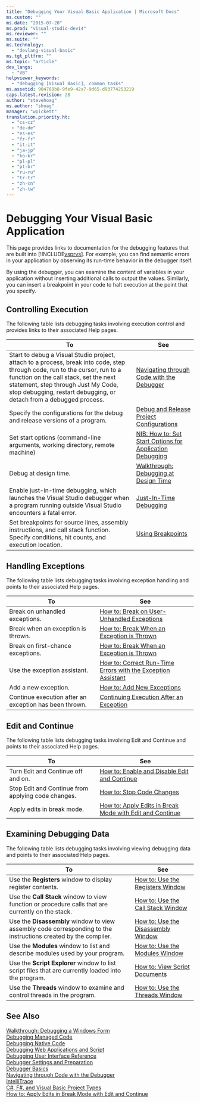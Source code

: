 ```yaml
---
title: "Debugging Your Visual Basic Application | Microsoft Docs"
ms.custom: ""
ms.date: "2015-07-20"
ms.prod: "visual-studio-dev14"
ms.reviewer: ""
ms.suite: ""
ms.technology: 
  - "devlang-visual-basic"
ms.tgt_pltfrm: ""
ms.topic: "article"
dev_langs: 
  - "VB"
helpviewer_keywords: 
  - "debugging [Visual Basic], common tasks"
ms.assetid: 904760b8-9fe9-42a7-9d65-d93774253219
caps.latest.revision: 28
author: "stevehoag"
ms.author: "shoag"
manager: "wpickett"
translation.priority.ht: 
  - "cs-cz"
  - "de-de"
  - "es-es"
  - "fr-fr"
  - "it-it"
  - "ja-jp"
  - "ko-kr"
  - "pl-pl"
  - "pt-br"
  - "ru-ru"
  - "tr-tr"
  - "zh-cn"
  - "zh-tw"
---
```

# Debugging Your Visual Basic Application
This page provides links to documentation for the debugging features that are built into [!INCLUDE[vsprvs](../../csharp/includes/vsprvs_md.md)]. For example, you can find semantic errors in your application by observing its run-time behavior in the debugger itself.  
  
 By using the debugger, you can examine the content of variables in your application without inserting additional calls to output the values. Similarly, you can insert a breakpoint in your code to halt execution at the point that you specify.  
  
## Controlling Execution  
 The following table lists debugging tasks involving execution control and provides links to their associated Help pages.  
  
|To|See|
|-|-|  
|Start to debug a Visual Studio project, attach to a process, break into code, step through code, run to the cursor, run to a function on the call stack, set the next statement, step through Just My Code, stop debugging, restart debugging, or detach from a debugged process.|[Navigating through Code with the Debugger](/visualstudio/debugger/navigating-through-code-with-the-debugger)|  
|Specify the configurations for the debug and release versions of a program.|[Debug and Release Project Configurations](http://msdn.microsoft.com/en-us/0440b300-0614-4511-901a-105b771b236e)|  
|Set start options (command-line arguments, working directory, remote machine)|[NIB: How to: Set Start Options for Application Debugging](http://msdn.microsoft.com/en-us/ce792058-7bac-4dd6-858b-466e872687b8)|  
|Debug at design time.|[Walkthrough: Debugging at Design Time](../Topic/Walkthrough:%20Debugging%20at%20Design%20Time.md)|  
|Enable just-in-time debugging, which launches the Visual Studio debugger when a program running outside Visual Studio encounters a fatal error.|[Just-In-Time Debugging](/visualstudio/debugger/just-in-time-debugging-in-visual-studio)|  
|Set breakpoints for source lines, assembly instructions, and call stack function. Specify conditions, hit counts, and execution location.|[Using Breakpoints](/visualstudio/debugger/using-breakpoints)|  
  
## Handling Exceptions  
 The following table lists debugging tasks involving exception handling and points to their associated Help pages.  
  
|To|See|  
|-|-|  
|Break on unhandled exceptions.|[How to: Break on User-Unhandled Exceptions](../Topic/How%20to:%20Break%20on%20User-Unhandled%20Exceptions.md)|  
|Break when an exception is thrown.|[How to: Break When an Exception is Thrown](../Topic/How%20to:%20Break%20When%20an%20Exception%20is%20Thrown.md)|  
|Break on first-chance exceptions.|[How to: Break When an Exception is Thrown](../Topic/How%20to:%20Break%20When%20an%20Exception%20is%20Thrown.md)|  
|Use the exception assistant.|[How to: Correct Run-Time Errors with the Exception Assistant](../Topic/How%20to:%20Correct%20Run-Time%20Errors%20with%20the%20Exception%20Assistant.md)|  
|Add a new exception.|[How to: Add New Exceptions](../Topic/How%20to:%20Add%20New%20Exceptions.md)|  
|Continue execution after an exception has been thrown.|[Continuing Execution After an Exception](/visualstudio/debugger/continuing-execution-after-an-exception)|  
  
## Edit and Continue  
 The following table lists debugging tasks involving Edit and Continue and points to their associated Help pages.  
  
|To|See|  
|-|-| 
|Turn Edit and Continue off and on.|[How to: Enable and Disable Edit and Continue](../Topic/How%20to:%20Enable%20and%20Disable%20Edit%20and%20Continue.md)|  
|Stop Edit and Continue from applying code changes.|[How to: Stop Code Changes](../Topic/How%20to:%20Stop%20Code%20Changes.md)|  
|Apply edits in break mode.|[How to: Apply Edits in Break Mode with Edit and Continue](../Topic/How%20to:%20Apply%20Edits%20in%20Break%20Mode%20with%20Edit%20and%20Continue.md)|  
  
## Examining Debugging Data  
 The following table lists debugging tasks involving viewing debugging data and points to their associated Help pages.  
  
|To|See|  
|-|-|    
|Use the **Registers** window to display register contents.|[How to: Use the Registers Window](../Topic/How%20to:%20Use%20the%20Registers%20Window.md)|  
|Use the **Call Stack** window to view function or procedure calls that are currently on the stack.|[How to: Use the Call Stack Window](../Topic/How%20to:%20Use%20the%20Call%20Stack%20Window.md)|  
|Use the **Disassembly** window to view assembly code corresponding to the instructions created by the compiler.|[How to: Use the Disassembly Window](../Topic/How%20to:%20Use%20the%20Disassembly%20Window.md)|  
|Use the **Modules** window to list and describe modules used by your program.|[How to: Use the Modules Window](../Topic/How%20to:%20Use%20the%20Modules%20Window.md)|  
|Use the **Script Explorer** window to list script files that are currently loaded into the program.|[How to: View Script Documents](../Topic/How%20to:%20View%20Script%20Documents.md)|  
|Use the **Threads** window to examine and control threads in the program.|[How to: Use the Threads Window](../Topic/How%20to:%20Use%20the%20Threads%20Window.md)|  
  
## See Also  
 [Walkthrough: Debugging a Windows Form](../Topic/Walkthrough:%20Debugging%20a%20Windows%20Form.md)   
 [Debugging Managed Code](/visualstudio/debugger/debugging-managed-code)   
 [Debugging Native Code](/visualstudio/debugger/debugging-native-code)   
 [Debugging Web Applications and Script](/visualstudio/debugger/debugging-web-applications-and-script)   
 [Debugging User Interface Reference](/visualstudio/debugger/debugging-user-interface-reference)   
 [Debugger Settings and Preparation](/visualstudio/debugger/debugger-settings-and-preparation)   
 [Debugger Basics](/visualstudio/debugger/debugger-basics)   
 [Navigating through Code with the Debugger](/visualstudio/debugger/navigating-through-code-with-the-debugger)   
 [IntelliTrace](/visualstudio/debugger/intellitrace)   
 [C#, F#, and Visual Basic Project Types](../Topic/Debugging%20Preparation:%20C%23,%20F%23,%20and%20Visual%20Basic%20Project%20Types.md)   
 [How to: Apply Edits in Break Mode with Edit and Continue](../Topic/How%20to:%20Apply%20Edits%20in%20Break%20Mode%20with%20Edit%20and%20Continue.md)
